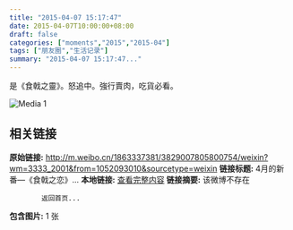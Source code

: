 ```yaml
---
title: "2015-04-07 15:17:47"
date: 2015-04-07T10:00:00+08:00
draft: false
categories: ["moments","2015","2015-04"]
tags: ["朋友圈","生活记录"]
summary: "2015-04-07 15:17:47..."
---
```


是《食戟之靈》。怒追中。強行賣肉，吃貨必看。

![Media 1](/Moments/photos/2015-04-07/201504071517470.jpg)

## 相关链接

**原始链接:** http://m.weibo.cn/1863337381/3829007805800754/weixin?wm=3333_2001&from=1052093010&sourcetype=weixin
**链接标题:** 4月的新番—《食戟之恋》...
**本地链接:** [查看完整内容](/link_content/2015/04/2015-04-07/link_content/)
**链接摘要:** 该微博不存在
    
            返回首页...
**包含图片:** 1 张

